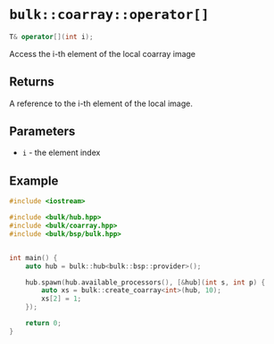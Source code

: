 # `bulk::coarray::operator[]`

```cpp
T& operator[](int i);
```

Access the i-th element of the local coarray image

## Returns

A reference to the i-th element of the local image.

## Parameters

* `i` - the element index

## Example

```cpp
#include <iostream>

#include <bulk/hub.hpp>
#include <bulk/coarray.hpp>
#include <bulk/bsp/bulk.hpp>


int main() {
    auto hub = bulk::hub<bulk::bsp::provider>();

    hub.spawn(hub.available_processors(), [&hub](int s, int p) {
        auto xs = bulk::create_coarray<int>(hub, 10);
        xs[2] = 1;
    });

    return 0;
}
```
